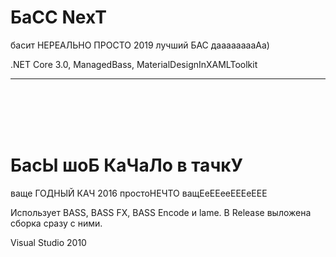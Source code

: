 ﻿# БаСС NexT
басит НЕРЕАЛЬНО ПРОСТО 2019 лучший БАС дааааааааАа)

.NET Core 3.0, ManagedBass, MaterialDesignInXAMLToolkit

---
<br>
<br>
<br>
<br>

# БасЫ шоБ КаЧаЛо в тачкУ
ваще ГОДНЫЙ КАЧ 2016 простоНЕЧТО ващЕеЕЕееЕЕЕеЕЕЕ

Использует BASS, BASS FX, BASS Encode и lame. В Release выложена сборка сразу с ними.

Visual Studio 2010